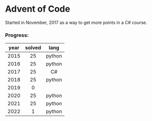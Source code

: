 # Advent of Code

Started in November, 2017 as a way to get more points in a C# course.

### Progress:
| year | solved | lang |
| :--: | :----: | :--: |
| 2015 | 25 | python |
| 2016 | 25 | python |
| 2017 | 25 | C# |
| 2018 | 25 | python |
| 2019 | 0 | |
| 2020 | 25 | python |
| 2021 | 25 | python |
| 2022 | 1 | python |
